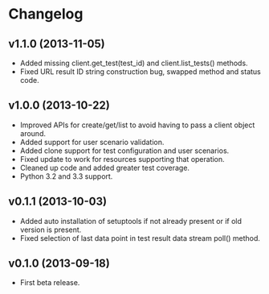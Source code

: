 # Changelog

## v1.1.0 (2013-11-05)

- Added missing client.get_test(test_id) and client.list_tests() methods.
- Fixed URL result ID string construction bug, swapped method and status code.

## v1.0.0 (2013-10-22)

- Improved APIs for create/get/list to avoid having to pass a client object
  around.
- Added support for user scenario validation.
- Added clone support for test configuration and user scenarios.
- Fixed update to work for resources supporting that operation.
- Cleaned up code and added greater test coverage.
- Python 3.2 and 3.3 support.

## v0.1.1 (2013-10-03)

- Added auto installation of setuptools if not already present or if old version
  is present.
- Fixed selection of last data point in test result data stream poll() method.

## v0.1.0 (2013-09-18)

- First beta release.
